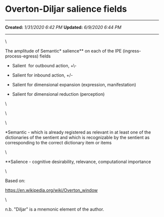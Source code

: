 Overton-Diljar salience fields
==============================

  -------------- ---------------------
  **Created:**   *1/31/2020 6:42 PM*
  **Updated:**   *6/9/2020 6:44 PM*
  -------------- ---------------------

\

The amplitude of Semantic\* salience\*\* on each of the IPE
(ingress-process-egress) fields

-   Salient  for outbound action, +\\-

-   Salient for inbound action, +/-

-   Salient for dimensional expansion (expression, manifestation)

-   Salient for dimensional reduction (perception)

\

\

\

\*Semantic - which is already registered as relevant in at least one of
the dictionaries of the sentient and which is recognizable by the
sentient as corresponding to the correct dictionary item or items

\

\*\*Salience - cognitive desirability, relevance, computational
importance

\

Based on:

<https://en.wikipedia.org/wiki/Overton_window>

\

n.b. \"Diljar\" is a mnemonic element of the author.

 
